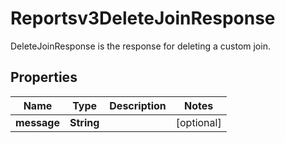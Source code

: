 

# Reportsv3DeleteJoinResponse

DeleteJoinResponse is the response for deleting a custom join.

## Properties

| Name | Type | Description | Notes |
|------------ | ------------- | ------------- | -------------|
|**message** | **String** |  |  [optional] |



